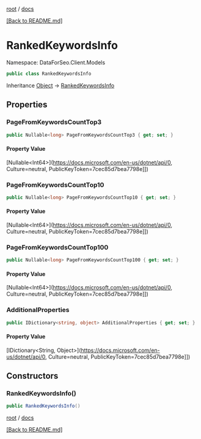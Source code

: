 [root](./../ "root") / [docs](./ "docs")

[[Back to README.md]](./../README.md "[Back to README.md]")

# RankedKeywordsInfo

Namespace: DataForSeo.Client.Models

```csharp
public class RankedKeywordsInfo
```

Inheritance [Object](https://docs.microsoft.com/en-us/dotnet/api/Object) → [RankedKeywordsInfo](./RankedKeywordsInfo.md)

## Properties

### **PageFromKeywordsCountTop3**

```csharp
public Nullable<long> PageFromKeywordsCountTop3 { get; set; }
```

#### Property Value

[Nullable&lt;Int64&gt;](https://docs.microsoft.com/en-us/dotnet/api/0, Culture=neutral, PublicKeyToken=7cec85d7bea7798e]])<br>

### **PageFromKeywordsCountTop10**

```csharp
public Nullable<long> PageFromKeywordsCountTop10 { get; set; }
```

#### Property Value

[Nullable&lt;Int64&gt;](https://docs.microsoft.com/en-us/dotnet/api/0, Culture=neutral, PublicKeyToken=7cec85d7bea7798e]])<br>

### **PageFromKeywordsCountTop100**

```csharp
public Nullable<long> PageFromKeywordsCountTop100 { get; set; }
```

#### Property Value

[Nullable&lt;Int64&gt;](https://docs.microsoft.com/en-us/dotnet/api/0, Culture=neutral, PublicKeyToken=7cec85d7bea7798e]])<br>

### **AdditionalProperties**

```csharp
public IDictionary<string, object> AdditionalProperties { get; set; }
```

#### Property Value

[IDictionary&lt;String, Object&gt;](https://docs.microsoft.com/en-us/dotnet/api/0, Culture=neutral, PublicKeyToken=7cec85d7bea7798e]])<br>

## Constructors

### **RankedKeywordsInfo()**

```csharp
public RankedKeywordsInfo()
```

[root](./../ "root") / [docs](./ "docs")

[[Back to README.md]](./../README.md "[Back to README.md]")